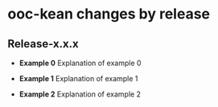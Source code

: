 # ooc-kean changes by release

## Release-x.x.x

- **Example 0**
Explanation of example 0

- **Example 1**
Explanation of example 1

- **Example 2**
Explanation of example 2


